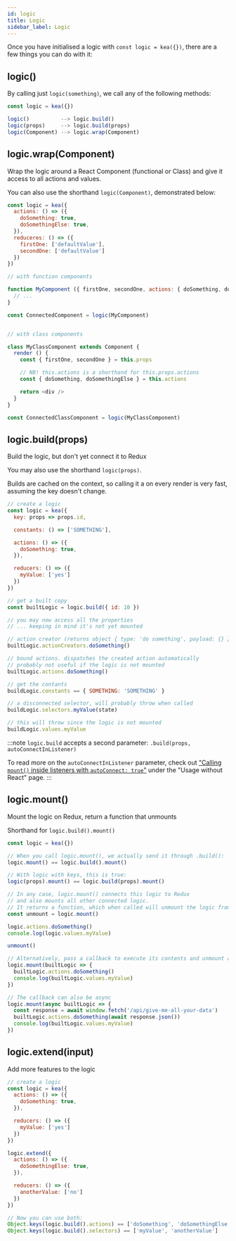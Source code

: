 ```yaml
---
id: logic
title: Logic
sidebar_label: Logic
---
```


Once you have initialised a logic with `const logic = kea({})`, there are a few things you can do with it:

## logic()

By calling just `logic(something)`, we call any of the following methods:

```javascript
const logic = kea({})

logic()          --> logic.build()
logic(props)     --> logic.build(props)
logic(Component) --> logic.wrap(Component)
```

## logic.wrap(Component)

Wrap the logic around a React Component (functional or Class) and give it access to all actions and values.

You can also use the shorthand `logic(Component)`, demonstrated below:

```javascript
const logic = kea({
  actions: () => ({
    doSomething: true,
    doSomethingElse: true,
  }),
  reduceres: () => ({
    firstOne: ['defaultValue'],
    secondOne: ['defaultValue']
  })
})

// with function components

function MyComponent ({ firstOne, secondOne, actions: { doSomething, doSomethingElse } }) {
  // ...
}

const ConnectedComponent = logic(MyComponent)


// with class components

class MyClassComponent extends Component {
  render () {
    const { firstOne, secondOne } = this.props

    // NB! this.actions is a shorthand for this.props.actions
    const { doSomething, doSomethingElse } = this.actions

    return <div />
  }
}

const ConnectedClassComponent = logic(MyClassComponent)
```

## logic.build(props)

Build the logic, but don't yet connect it to Redux

You may also use the shorthand `logic(props)`.

Builds are cached on the context, so calling it a on every render is very fast, assuming the key doesn't change.

```javascript
// create a logic
const logic = kea({
  key: props => props.id,

  constants: () => ['SOMETHING'],

  actions: () => ({
    doSomething: true,
  }),

  reducers: () => ({
    myValue: ['yes']
  })
})

// get a built copy
const builtLogic = logic.build({ id: 10 })

// you may now access all the properties
// ... keeping in mind it's not yet mounted

// action creator (returns object { type: 'do something', payload: {} })
builtLogic.actionCreators.doSomething()

// bound actions. dispatches the created action automatically
// probably not useful if the logic is not mounted
builtLogic.actions.doSomething()

// get the contants
buildLogic.constants == { SOMETHING: 'SOMETHING' }

// a disconnected selector, will probably throw when called
buildLogic.selectors.myValue(state)

// this will throw since the logic is not mounted
buildLogic.values.myValue
```

:::note
`logic.build` accepts a second parameter: `.build(props, autoConnectInListener)`

To read more on the `autoConnectInListener` parameter, check out
["Calling `mount()` inside listeners with `autoConnect: true`"](/docs/guide/advanced#calling-logicmount-inside-listeners)
under the "Usage without React" page.
:::

## logic.mount()

Mount the logic on Redux, return a function that unmounts

Shorthand for `logic.build().mount()`

```javascript
const logic = kea({})

// When you call logic.mount(), we actually send it through .build():
logic.mount() == logic.build().mount()

// With logic with keys, this is true:
logic(props).mount() == logic.build(props).mount()

// In any case, logic.mount() connects this logic to Redux
// and also mounts all other connected logic.
// It returns a function, which when called will unmount the logic from the store:
const unmount = logic.mount()

logic.actions.doSomething()
console.log(logic.values.myValue)

unmount()

// Alternatively, pass a callback to execute its contents and unmount automatically
logic.mount(builtLogic => {
  builtLogic.actions.doSomething()
  console.log(builtLogic.values.myValue)
})

// The callback can also be async
logic.mount(async builtLogic => {
  const response = await window.fetch('/api/give-me-all-your-data')
  builtLogic.actions.doSomething(await response.json())
  console.log(builtLogic.values.myValue)
})
```

## logic.extend(input)

Add more features to the logic

```javascript
// create a logic
const logic = kea({
  actions: () => ({
    doSomething: true,
  }),

  reducers: () => ({
    myValue: ['yes']
  })
})

logic.extend({
  actions: () => ({
    doSomethingElse: true,
  }),

  reducers: () => ({
    anotherValue: ['no']
  })
})

// Now you can use both:
Object.keys(logic.build().actions) == ['doSomething', 'doSomethingElse']
Object.keys(logic.build().selectors) == ['myValue', 'anotherValue']
```